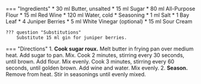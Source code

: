 === "Ingredients"
    * 30 ml Butter, unsalted
    * 15 ml Sugar
    * 80 ml All-Purpose Flour
    * 15 ml Red Wine
    * 120 ml Water, cold
    * Seasoning
        * 1 ml Salt
        * 1 Bay Leaf
        * 4 Juniper Berries
        * 5 ml White Vinegar (optional)
        * 15 ml Sour Cream

    ??? question "Substitutions"
        Substitute 15 ml gin for juniper berries.

=== "Directions"
    1. **Cook sugar roux.** Melt butter in frying pan over medium heat. Add sugar to pan. Mix. Cook 2 minutes, stirring every 30 seconds, until brown. Add flour. Mix evenly. Cook 3 minutes, stirring every 60 seconds, until golden brown. Add wine and water. Mix evenly.
    2. **Season.** Remove from heat. Stir in seasonings until evenly mixed.

[^1]:
    ["German Sauerbraten Recipe."](http://www.bavariankitchen.com/meats/sauerbraten.aspx). *Bavarian Kitchen.* 26 December 2009. Accessed 2019.

